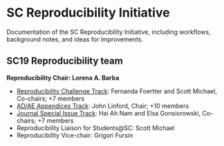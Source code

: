# SC Reproducibility Initiative

Documentation of the SC Reproducibility Initiative, including workflows, background notes, and ideas for improvements.

## SC19 Reproducibility team

**Reproducibility Chair: Lorena A. Barba**

- [Reproducibility Challenge Track](https://github.com/SC-Tech-Program/SCreproducibility/blob/master/Reproducibility-Challenge.md): Fernanda Foertter and Scott Michael, Co-chairs; +7 members
- [AD/AE Appendices Track](https://github.com/SC-Tech-Program/SCreproducibility/blob/master/AD-AE-Appendices.md): John Linford, Chair; +10 members
- [Journal Special Issue Track](https://github.com/SC-Tech-Program/SCreproducibility/blob/master/Journal-Special-Issue.md): Hai Ah Nam and 	Elsa Gonsiorowski, Co-chairs; +7 members
- Reproducibility Liaison for Students@SC: Scott Michael
- Reproducibility Vice-chair: Grigori Fursin